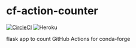 # cf-action-counter
[![CircleCI](https://circleci.com/gh/regro/cf-action-counter.svg?style=svg)](https://circleci.com/gh/regro/cf-action-counter)
![Heroku](http://heroku-badge.herokuapp.com/?app=cf-action-counter&root=/)

flask app to count GitHub Actions for conda-forge
